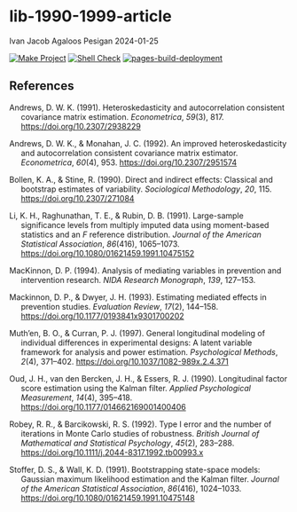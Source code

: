 lib-1990-1999-article
================
Ivan Jacob Agaloos Pesigan
2024-01-25

<!-- README.md is generated from .setup/readme/README.Rmd. Please edit that file -->
<!-- badges: start -->

[![Make
Project](https://github.com/ijapesigan/lib-1990-1999-article/actions/workflows/make.yml/badge.svg)](https://github.com/ijapesigan/lib-1990-1999-article/actions/workflows/make.yml)
[![Shell
Check](https://github.com/ijapesigan/lib-1990-1999-article/actions/workflows/shellcheck.yml/badge.svg)](https://github.com/ijapesigan/lib-1990-1999-article/actions/workflows/shellcheck.yml)
[![pages-build-deployment](https://github.com/ijapesigan/lib-1990-1999-article/actions/workflows/pages/pages-build-deployment/badge.svg)](https://github.com/ijapesigan/lib-1990-1999-article/actions/workflows/pages/pages-build-deployment)
<!-- badges: end -->

## References

<div id="refs" class="references csl-bib-body hanging-indent"
line-spacing="2">

<div id="ref-Andrews-1991" class="csl-entry">

Andrews, D. W. K. (1991). Heteroskedasticity and autocorrelation
consistent covariance matrix estimation. *Econometrica*, *59*(3), 817.
<https://doi.org/10.2307/2938229>

</div>

<div id="ref-Andrews-Monahan-1992" class="csl-entry">

Andrews, D. W. K., & Monahan, J. C. (1992). An improved
heteroskedasticity and autocorrelation consistent covariance matrix
estimator. *Econometrica*, *60*(4), 953.
<https://doi.org/10.2307/2951574>

</div>

<div id="ref-Bollen-Stine-1990" class="csl-entry">

Bollen, K. A., & Stine, R. (1990). Direct and indirect effects:
Classical and bootstrap estimates of variability. *Sociological
Methodology*, *20*, 115. <https://doi.org/10.2307/271084>

</div>

<div id="ref-Li-Raghunathan-Rubin-1991" class="csl-entry">

Li, K. H., Raghunathan, T. E., & Rubin, D. B. (1991). Large-sample
significance levels from multiply imputed data using moment-based
statistics and an $F$ reference distribution. *Journal of the American
Statistical Association*, *86*(416), 1065–1073.
<https://doi.org/10.1080/01621459.1991.10475152>

</div>

<div id="ref-MacKinnon-1994" class="csl-entry">

MacKinnon, D. P. (1994). Analysis of mediating variables in prevention
and intervention research. *NIDA Research Monograph*, *139*, 127–153.

</div>

<div id="ref-Mackinnon-Dwyer-1993" class="csl-entry">

Mackinnon, D. P., & Dwyer, J. H. (1993). Estimating mediated effects in
prevention studies. *Evaluation Review*, *17*(2), 144–158.
<https://doi.org/10.1177/0193841x9301700202>

</div>

<div id="ref-Muthen-Curran-1997" class="csl-entry">

Muth’en, B. O., & Curran, P. J. (1997). General longitudinal modeling of
individual differences in experimental designs: A latent variable
framework for analysis and power estimation. *Psychological Methods*,
*2*(4), 371–402. <https://doi.org/10.1037/1082-989x.2.4.371>

</div>

<div id="ref-Oud-vandenBercken-Essers-1990" class="csl-entry">

Oud, J. H., van den Bercken, J. H., & Essers, R. J. (1990). Longitudinal
factor score estimation using the Kalman filter. *Applied Psychological
Measurement*, *14*(4), 395–418.
<https://doi.org/10.1177/014662169001400406>

</div>

<div id="ref-Robey-Barcikowski-1992" class="csl-entry">

Robey, R. R., & Barcikowski, R. S. (1992). Type I error and the number
of iterations in Monte Carlo studies of robustness. *British Journal of
Mathematical and Statistical Psychology*, *45*(2), 283–288.
<https://doi.org/10.1111/j.2044-8317.1992.tb00993.x>

</div>

<div id="ref-Stoffer-Wall-1991" class="csl-entry">

Stoffer, D. S., & Wall, K. D. (1991). Bootstrapping state-space models:
Gaussian maximum likelihood estimation and the Kalman filter. *Journal
of the American Statistical Association*, *86*(416), 1024–1033.
<https://doi.org/10.1080/01621459.1991.10475148>

</div>

</div>
